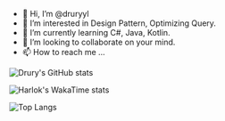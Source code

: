 - 👋 Hi, I’m @druryyl
- 👀 I’m interested in Design Pattern, Optimizing Query.
- 🌱 I’m currently learning C#, Java, Kotlin.
- 💞️ I’m looking to collaborate on your mind.
- 📫 How to reach me ...

<!---
druryyl/druryyl is a ✨ special ✨ repository because its `README.md` (this file) appears on your GitHub profile.
You can click the Preview link to take a look at your changes.
--->
![Drury's GitHub stats](https://github-readme-stats.vercel.app/api?username=druryyl&show_icons=true&theme=shadow_red )

![Harlok's WakaTime stats](https://github-readme-stats.vercel.app/api/wakatime?username=Jude7&layout=compact)

![Top Langs](https://github-readme-stats.vercel.app/api/top-langs/?username=druryyl&layout=compact)
